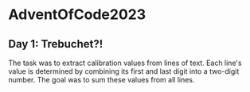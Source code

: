 # AdventOfCode2023

## Day 1: Trebuchet?!
The task was to extract calibration values from lines of text. Each line's value is determined by combining its first and last digit into a two-digit number. The goal was to sum these values from all lines.
